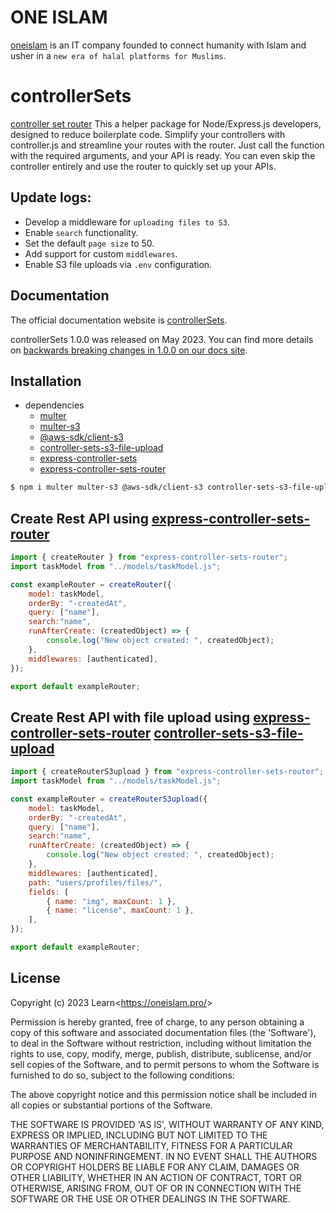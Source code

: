 # ONE ISLAM

[oneislam](https://oneislam.pro/) is an IT company founded to connect humanity with Islam and usher in a `new era of halal platforms for Muslims`.

# controllerSets

[controller set router](https://oneislam.pro/) This a helper package for Node/Express.js developers, designed to reduce boilerplate code. Simplify your controllers with controller.js and streamline your routes with the router. Just call the function with the required arguments, and your API is ready. You can even skip the controller entirely and use the router to quickly set up your APIs.

## Update logs:
* Develop a middleware for `uploading files to S3`.
* Enable `search` functionality.
* Set the default `page size` to 50.
* Add support for custom `middlewares`.
* Enable S3 file uploads via `.env` configuration.

## Documentation

The official documentation website is [controllerSets](https://oneislam.pro/).

controllerSets 1.0.0 was released on May 2023. You can find more details on [backwards breaking changes in 1.0.0 on our docs site](https://oneislam.pro/). 


## Installation
* dependencies
    * [multer](https://www.npmjs.com/package/multer)
    * [multer-s3](https://www.npmjs.com/package/multer-s3)
    * [@aws-sdk/client-s3](https://www.npmjs.com/package/@aws-sdk/client-s3)
    * [controller-sets-s3-file-upload](https://www.npmjs.com/package/controller-sets-s3-file-upload)
    * [express-controller-sets](https://www.npmjs.com/package/express-controller-sets)
    * [express-controller-sets-router](https://www.npmjs.com/package/express-controller-sets-router)

```sh
$ npm i multer multer-s3 @aws-sdk/client-s3 controller-sets-s3-file-upload express-controller-sets express-controller-sets-router
```

## Create Rest API using [express-controller-sets-router](https://www.npmjs.com/package/express-controller-sets-router)

```javascript
import { createRouter } from "express-controller-sets-router";
import taskModel from "../models/taskModel.js";

const exampleRouter = createRouter({
    model: taskModel,
    orderBy: "-createdAt",
    query: ["name"],
    search:"name",
    runAfterCreate: (createdObject) => {
        console.log("New object created: ", createdObject);
    },
    middlewares: [authenticated],
});

export default exampleRouter;

```


## Create Rest API with file upload using [express-controller-sets-router](https://www.npmjs.com/package/express-controller-sets-router) [controller-sets-s3-file-upload](https://www.npmjs.com/package/controller-sets-s3-file-upload)


```javascript
import { createRouterS3upload } from "express-controller-sets-router";
import taskModel from "../models/taskModel.js";

const exampleRouter = createRouterS3upload({
    model: taskModel,
    orderBy: "-createdAt",
    query: ["name"],
    search:"name",
    runAfterCreate: (createdObject) => {
        console.log("New object created: ", createdObject);
    },
    middlewares: [authenticated],
    path: "users/profiles/files/",
    fields: [
        { name: "img", maxCount: 1 },
        { name: "license", maxCount: 1 },
    ],
});

export default exampleRouter;

```



## License

Copyright (c) 2023 Learn&lt;https://oneislam.pro/&gt;

Permission is hereby granted, free of charge, to any person obtaining
a copy of this software and associated documentation files (the
'Software'), to deal in the Software without restriction, including
without limitation the rights to use, copy, modify, merge, publish,
distribute, sublicense, and/or sell copies of the Software, and to
permit persons to whom the Software is furnished to do so, subject to
the following conditions:

The above copyright notice and this permission notice shall be
included in all copies or substantial portions of the Software.

THE SOFTWARE IS PROVIDED 'AS IS', WITHOUT WARRANTY OF ANY KIND,
EXPRESS OR IMPLIED, INCLUDING BUT NOT LIMITED TO THE WARRANTIES OF
MERCHANTABILITY, FITNESS FOR A PARTICULAR PURPOSE AND NONINFRINGEMENT.
IN NO EVENT SHALL THE AUTHORS OR COPYRIGHT HOLDERS BE LIABLE FOR ANY
CLAIM, DAMAGES OR OTHER LIABILITY, WHETHER IN AN ACTION OF CONTRACT,
TORT OR OTHERWISE, ARISING FROM, OUT OF OR IN CONNECTION WITH THE
SOFTWARE OR THE USE OR OTHER DEALINGS IN THE SOFTWARE.
